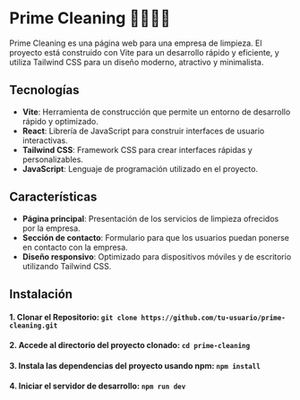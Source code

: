 # Prime Cleaning 🧼🧴🧹🧺

Prime Cleaning es una página web para una empresa de limpieza. El proyecto está construido con Vite para un desarrollo rápido y eficiente, y utiliza Tailwind CSS para un diseño moderno, atractivo y minimalista.

## Tecnologías

- **Vite**: Herramienta de construcción que permite un entorno de desarrollo rápido y optimizado.
- **React**: Librería de JavaScript para construir interfaces de usuario interactivas.
- **Tailwind CSS**: Framework CSS para crear interfaces rápidas y personalizables.
- **JavaScript**: Lenguaje de programación utilizado en el proyecto.

## Características

- **Página principal**: Presentación de los servicios de limpieza ofrecidos por la empresa.
- **Sección de contacto**: Formulario para que los usuarios puedan ponerse en contacto con la empresa.
- **Diseño responsivo**: Optimizado para dispositivos móviles y de escritorio utilizando Tailwind CSS.

## Instalación

#### 1. Clonar el Repositorio: `git clone https://github.com/tu-usuario/prime-cleaning.git`

#### 2. Accede al directorio del proyecto clonado: `cd prime-cleaning`

#### 3. Instala las dependencias del proyecto usando npm: `npm install`

#### 4. Iniciar el servidor de desarrollo: `npm run dev`
